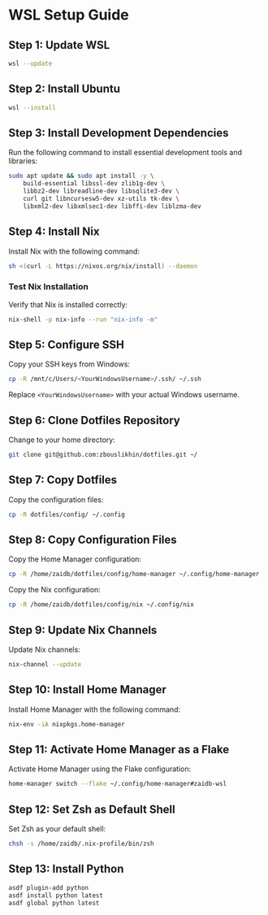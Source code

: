 # WSL Setup Guide

## Step 1: Update WSL
```bash
wsl --update
```

## Step 2: Install Ubuntu
```bash
wsl --install
```

## Step 3: Install Development Dependencies
Run the following command to install essential development tools and libraries:
```bash
sudo apt update && sudo apt install -y \
    build-essential libssl-dev zlib1g-dev \
    libbz2-dev libreadline-dev libsqlite3-dev \
    curl git libncursesw5-dev xz-utils tk-dev \
    libxml2-dev libxmlsec1-dev libffi-dev liblzma-dev
```

## Step 4: Install Nix
Install Nix with the following command:
```bash
sh <(curl -L https://nixos.org/nix/install) --daemon
```

### Test Nix Installation
Verify that Nix is installed correctly:
```bash
nix-shell -p nix-info --run "nix-info -m"
```

## Step 5: Configure SSH
Copy your SSH keys from Windows:
```bash
cp -R /mnt/c/Users/<YourWindowsUsername>/.ssh/ ~/.ssh
```
Replace `<YourWindowsUsername>` with your actual Windows username.

## Step 6: Clone Dotfiles Repository
Change to your home directory:
```bash
git clone git@github.com:zbouslikhin/dotfiles.git ~/
```

## Step 7: Copy Dotfiles
Copy the configuration files:
```bash
cp -R dotfiles/config/ ~/.config
```

## Step 8: Copy Configuration Files
Copy the Home Manager configuration:
```bash
cp -R /home/zaidb/dotfiles/config/home-manager ~/.config/home-manager
```
Copy the Nix configuration:
```bash
cp -R /home/zaidb/dotfiles/config/nix ~/.config/nix
```

## Step 9: Update Nix Channels
Update Nix channels:
```bash
nix-channel --update
```

## Step 10: Install Home Manager
Install Home Manager with the following command:
```bash
nix-env -iA nixpkgs.home-manager
```

## Step 11: Activate Home Manager as a Flake
Activate Home Manager using the Flake configuration:
```bash
home-manager switch --flake ~/.config/home-manager#zaidb-wsl
```

## Step 12: Set Zsh as Default Shell
Set Zsh as your default shell:
```bash
chsh -s /home/zaidb/.nix-profile/bin/zsh
```

## Step 13: Install Python
```bash
asdf plugin-add python
asdf install python latest
asdf global python latest
```
